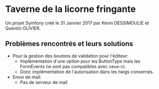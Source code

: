 Taverne de la licorne fringante
===============================

Un projet Symfony créé le 31 Janvier 2017 par Kévin DESSIMOULIE et Quentin OLIVIER.

Problèmes rencontrés et leurs solutions
---------------------------------------
* Pour la gestion des boutons de validation pour l'éditeur:
    * Implémentation d'une option pour les ButtonType mais les FormEvents ne sont pas compatibles avec ceux-ci.
    * Donc implémentation de l'autorisation dans les twigs consernés.
* Envoi de mail:
    * Pas de serveur de mail
